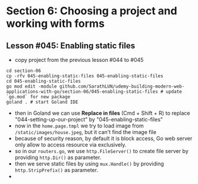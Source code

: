 # Section 6: Choosing a project and working with forms

## Lesson #045: Enabling static files

- copy project from the previous lesson #044 to #045

```shell
cd section-06
cp -rfv 045-enabling-static-files 045-enabling-static-files
cd 045-enabling-static-files
go mod edit -module github.com/SarathLUN/udemy-building-modern-web-applications-with-go/section-06/045-enabling-static-files # update `go.mod` for new package
goland . # start Goland IDE
```

- then in Goland we can use **Replace in files** (Cmd + Shift + R) to replace "044-setting-up-our-project" by "045-enabling-static-files"
- now in the `home.page.tmpl` we try to load image from `/static/images/house.jpeg`, but it can't find the image file
- because of security reason, by default it is block access, Go web server only allow to access resource via exclusively.
- so in our `routers.go`, we use `http.FileServer()` to create file server by providing `http.Dir()` as parameter.
- then we serve static files by using `mux.Handle()` by providing `http.StripPrefix()` as parameter.
- 